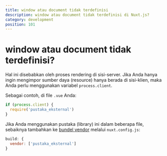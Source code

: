 ```yaml
---
title: window atau document tidak terdefinisi
description: window atau document tidak terdefinisi di Nuxt.js?
category: development
position: 101
---
```


# window atau document tidak terdefinisi?

Hal ini disebabkan oleh proses rendering di sisi-server. Jika Anda hanya ingin mengimpor sumber daya (resource) hanya berada di sisi-klien, maka Anda perlu menggunakan variabel `process.client`.

Sebagai contoh, di file `.vue` Anda:

```js
if (process.client) {
  require('pustaka_eksternal')
}
```

Jika Anda menggunakan pustaka (library) ini dalam beberapa file, sebaiknya tambahkan ke [bundel vendor](/api/configuration-build#build-vendor) melalui `nuxt.config.js`:

```js
build: {
  vendor: ['pustaka_eksternal']
}
```
